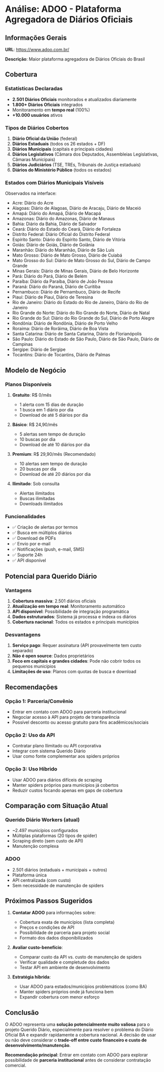 # Análise: ADOO - Plataforma Agregadora de Diários Oficiais

## Informações Gerais

**URL**: https://www.adoo.com.br/

**Descrição**: Maior plataforma agregadora de Diários Oficiais do Brasil

## Cobertura

### Estatísticas Declaradas
- **2.501 Diários Oficiais** monitorados e atualizados diariamente
- **1.800+ Diários Oficiais** integrados
- Monitoramento em **tempo real** (100%)
- **+10.000 usuários** ativos

### Tipos de Diários Cobertos

1. **Diário Oficial da União** (federal)
2. **Diários Estaduais** (todos os 26 estados + DF)
3. **Diários Municipais** (capitais e principais cidades)
4. **Diários Legislativos** (Câmara dos Deputados, Assembleias Legislativas, Câmaras Municipais)
5. **Diários Judiciários** (TSE, TREs, Tribunais de Justiça estaduais)
6. **Diários do Ministério Público** (todos os estados)

### Estados com Diários Municipais Visíveis

Observados na interface:
- Acre: Diário do Acre
- Alagoas: Diário de Alagoas, Diário de Aracaju, Diário de Maceió
- Amapá: Diário do Amapá, Diário de Macapá
- Amazonas: Diário do Amazonas, Diário de Manaus
- Bahia: Diário da Bahia, Diário de Salvador
- Ceará: Diário do Estado do Ceará, Diário de Fortaleza
- Distrito Federal: Diário Oficial do Distrito Federal
- Espírito Santo: Diário do Espírito Santo, Diário de Vitória
- Goiás: Diário de Goiás, Diário de Goiânia
- Maranhão: Diário do Maranhão, Diário de São Luís
- Mato Grosso: Diário de Mato Grosso, Diário de Cuiabá
- Mato Grosso do Sul: Diário de Mato Grosso do Sul, Diário de Campo Grande
- Minas Gerais: Diário de Minas Gerais, Diário de Belo Horizonte
- Pará: Diário do Pará, Diário de Belém
- Paraíba: Diário da Paraíba, Diário de João Pessoa
- Paraná: Diário do Paraná, Diário de Curitiba
- Pernambuco: Diário de Pernambuco, Diário de Recife
- Piauí: Diário de Piauí, Diário de Teresina
- Rio de Janeiro: Diário do Estado do Rio de Janeiro, Diário do Rio de Janeiro
- Rio Grande do Norte: Diário do Rio Grande do Norte, Diário de Natal
- Rio Grande do Sul: Diário do Rio Grande do Sul, Diário de Porto Alegre
- Rondônia: Diário de Rondônia, Diário de Porto Velho
- Roraima: Diário de Rorâima, Diário de Boa Vista
- Santa Catarina: Diário de Santa Catarina, Diário de Florianópolis
- São Paulo: Diário do Estado de São Paulo, Diário de São Paulo, Diário de Campinas
- Sergipe: Diário de Sergipe
- Tocantins: Diário de Tocantins, Diário de Palmas

## Modelo de Negócio

### Planos Disponíveis

1. **Gratuito**: R$ 0/mês
   - 1 alerta com 15 dias de duração
   - 1 busca em 1 diário por dia
   - Download de até 5 diários por dia

2. **Básico**: R$ 24,90/mês
   - 5 alertas sem tempo de duração
   - 10 buscas por dia
   - Download de até 10 diários por dia

3. **Premium**: R$ 29,90/mês (Recomendado)
   - 10 alertas sem tempo de duração
   - 20 buscas por dia
   - Download de até 20 diários por dia

4. **Ilimitado**: Sob consulta
   - Alertas ilimitados
   - Buscas ilimitadas
   - Downloads ilimitados

### Funcionalidades

- ✅ Criação de alertas por termos
- ✅ Busca em múltiplos diários
- ✅ Download de PDFs
- ✅ Envio por e-mail
- ✅ Notificações (push, e-mail, SMS)
- ✅ Suporte 24h
- ✅ API disponível

## Potencial para Querido Diário

### Vantagens

1. **Cobertura massiva**: 2.501 diários oficiais
2. **Atualização em tempo real**: Monitoramento automático
3. **API disponível**: Possibilidade de integração programática
4. **Dados estruturados**: Sistema já processa e indexa os diários
5. **Cobertura nacional**: Todos os estados e principais municípios

### Desvantagens

1. **Serviço pago**: Requer assinatura (API provavelmente tem custo separado)
2. **Não é open source**: Dados proprietários
3. **Foco em capitais e grandes cidades**: Pode não cobrir todos os pequenos municípios
4. **Limitações de uso**: Planos com quotas de busca e download

## Recomendações

### Opção 1: Parceria/Convênio
- Entrar em contato com ADOO para parceria institucional
- Negociar acesso à API para projeto de transparência
- Possível desconto ou acesso gratuito para fins acadêmicos/sociais

### Opção 2: Uso da API
- Contratar plano Ilimitado ou API corporativa
- Integrar com sistema Querido Diário
- Usar como fonte complementar aos spiders próprios

### Opção 3: Uso Híbrido
- Usar ADOO para diários difíceis de scraping
- Manter spiders próprios para municípios já cobertos
- Reduzir custos focando apenas em gaps de cobertura

## Comparação com Situação Atual

### Querido Diário Workers (atual)
- ~2.497 municípios configurados
- Múltiplas plataformas (20 tipos de spider)
- Scraping direto (sem custo de API)
- Manutenção complexa

### ADOO
- 2.501 diários (estaduais + municipais + outros)
- Plataforma única
- API centralizada (com custo)
- Sem necessidade de manutenção de spiders

## Próximos Passos Sugeridos

1. **Contatar ADOO** para informações sobre:
   - Cobertura exata de municípios (lista completa)
   - Preços e condições de API
   - Possibilidade de parceria para projeto social
   - Formato dos dados disponibilizados

2. **Avaliar custo-benefício**:
   - Comparar custo da API vs. custo de manutenção de spiders
   - Verificar qualidade e completude dos dados
   - Testar API em ambiente de desenvolvimento

3. **Estratégia híbrida**:
   - Usar ADOO para estados/municípios problemáticos (como BA)
   - Manter spiders próprios onde já funciona bem
   - Expandir cobertura com menor esforço

## Conclusão

O ADOO representa uma **solução potencialmente muito valiosa** para o projeto Querido Diário, especialmente para resolver o problema do Diário Oficial BA e expandir rapidamente a cobertura nacional. A decisão de usar ou não deve considerar o **trade-off entre custo financeiro e custo de desenvolvimento/manutenção**.

**Recomendação principal**: Entrar em contato com ADOO para explorar possibilidade de **parceria institucional** antes de considerar contratação comercial.
